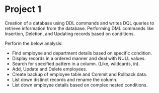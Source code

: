 # Project 1 

Creation of a database using DDL commands and writes DQL queries to retrieve information from the database. Performing DML commands like Insertion, Deletion, and Updating records based on conditions.

Perform the below analysis:

- Find employee and department details based on specific condition.
- Display records in a ordered manner and deal with NULL values.
- Search for specified pattern in a column. (Like, wildcards, in).
- Add, Update and Delete employees.
- Create backup of employee table and Commit and Rollback data.
- List down distinct records and rename the column.
- List down employee details based on complex nested conditions.
